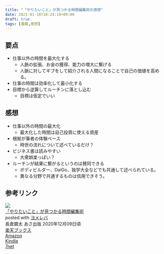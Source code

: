 ```yaml
---
title: "「やりたいこと」が見つかる時間編集術の感想"
date: 2021-01-16T18:24:19+09:00
draft: true
tags: [書籍,感想]
---
```


## 要点
- 仕事以外の時間を最大化する
    - 人脈の拡張、お金の獲得、能力の増大に繋げる
    - 人脈に対してギブをして紹介される人間になることで自己の価値を高める。
- 仕事の時間は効率化して最小化する
- 目標から逆算してルーチンに落とし込む
    - 目標は仮定でいい

## 感想
- 仕事以外の時間の最大化
    - 最大化した時間は自己投資に使える資産
- 根拠が筆者の体験ベース
    - 時世の流れについて述べているだけ？
- ビジネス書は読みやすい
    - 大衆娯楽っぽい？
- ルーチンが結果に繋がるというのは賛同できる
    - ボディビルダー、DaiGo、独学大全などでも共通して述べられている。
    - 異なる分野で共通するものは信用できそう。

## 参考リンク

<div class="cstmreba"><div class="booklink-box"><div class="booklink-image"><a href="//af.moshimo.com/af/c/click?a_id=2220301&p_id=56&pc_id=56&pl_id=637&s_v=b5Rz2P0601xu&url=http%3A%2F%2Fbooks.rakuten.co.jp%2Frb%2F16517229%2F" target="_blank" ><img src="https://thumbnail.image.rakuten.co.jp/@0_mall/book/cabinet/2519/9784866672519.jpg?_ex=64x64" style="border: none;" /></a><img src="//i.moshimo.com/af/i/impression?a_id=2220301&p_id=56&pc_id=56&pl_id=637" width="1" height="1" style="border:none;"></div><div class="booklink-info"><div class="booklink-name"><a href="//af.moshimo.com/af/c/click?a_id=2220301&p_id=56&pc_id=56&pl_id=637&s_v=b5Rz2P0601xu&url=http%3A%2F%2Fbooks.rakuten.co.jp%2Frb%2F16517229%2F" target="_blank" >「やりたいこと」が見つかる時間編集術</a><img src="//i.moshimo.com/af/i/impression?a_id=2220301&p_id=56&pc_id=56&pl_id=637" width="1" height="1" style="border:none;"><div class="booklink-powered-date">posted with <a href="https://yomereba.com" rel="nofollow" target="_blank">ヨメレバ</a></div></div><div class="booklink-detail">長倉顕太 あさ出版 2020年12月09日頃    </div><div class="booklink-link2"><div class="shoplinkrakuten"><a href="//af.moshimo.com/af/c/click?a_id=2220301&p_id=56&pc_id=56&pl_id=637&s_v=b5Rz2P0601xu&url=http%3A%2F%2Fbooks.rakuten.co.jp%2Frb%2F16517229%2F" target="_blank" >楽天ブックス</a><img src="//i.moshimo.com/af/i/impression?a_id=2220301&p_id=56&pc_id=56&pl_id=637" width="1" height="1" style="border:none;"></div><div class="shoplinkamazon"><a href="//af.moshimo.com/af/c/click?a_id=2220302&p_id=170&pc_id=185&pl_id=4062&s_v=b5Rz2P0601xu&url=https%3A%2F%2Fwww.amazon.co.jp%2Fexec%2Fobidos%2FASIN%2F486667251X" target="_blank" >Amazon</a></div><div class="shoplinkkindle"><a href="//af.moshimo.com/af/c/click?a_id=2220302&p_id=170&pc_id=185&pl_id=4062&s_v=b5Rz2P0601xu&url=https%3A%2F%2Fwww.amazon.co.jp%2Fgp%2Fsearch%3Fkeywords%3D%25E3%2580%258C%25E3%2582%2584%25E3%2582%258A%25E3%2581%259F%25E3%2581%2584%25E3%2581%2593%25E3%2581%25A8%25E3%2580%258D%25E3%2581%258C%25E8%25A6%258B%25E3%2581%25A4%25E3%2581%258B%25E3%2582%258B%25E6%2599%2582%25E9%2596%2593%25E7%25B7%25A8%25E9%259B%2586%25E8%25A1%2593%26__mk_ja_JP%3D%2583J%2583%255E%2583J%2583i%26url%3Dnode%253D2275256051" target="_blank" >Kindle</a></div><div class="shoplinkseven"><a href="//af.moshimo.com/af/c/click?a_id=2317554&p_id=932&pc_id=1188&pl_id=12456&s_v=b5Rz2P0601xu&url=http%3A%2F%2F7net.omni7.jp%2Fsearch%2F%3FsearchKeywordFlg%3D1%26keyword%3D9784866672519" target="_blank" >7net<img src="//i.moshimo.com/af/i/impression?a_id=2317554&p_id=932&pc_id=1188&pl_id=12456" width="1" height="1" style="border:none;"></a></div>            	  	  	  	      </div></div><div class="booklink-footer"></div></div></div>

